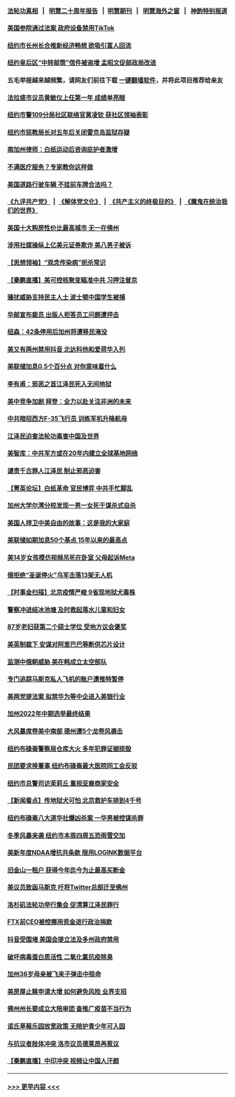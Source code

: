 #### [法轮功真相](https://github.com/gfw-breaker/truth/blob/master/README.md?t=0) &nbsp;&nbsp;|&nbsp;&nbsp; [明慧二十周年报告](https://github.com/gfw-breaker/mh-reports/blob/master/README.md?t=0) &nbsp;&nbsp;|&nbsp;&nbsp;[明慧期刊](https://github.com/gfw-breaker/mh-qikan) &nbsp;&nbsp;|&nbsp;&nbsp; [明慧海外之窗](https://github.com/gfw-breaker/mh-news/blob/master/README.md?t=0) &nbsp;&nbsp;|&nbsp;&nbsp; [神韵特别报道](https://github.com/gfw-breaker/mh-news/blob/master/shenyun.md?t=0)
#### [美国参院通过法案 政府设备禁用TikTok](../pages/nsc412/n13885050.md?t=12152101) 
#### [纽约市长州长合推新经济畅想 欲吸引富人回流](../pages/nsc412/n13885152.md?t=12152101) 
#### [纽约皇后区“中转邮筒”信件被盗增  孟昭文促邮政局改进](../pages/nsc412/n13885156.md?t=12152101) 
#### 五毛举报越来越频繁，请网友们前往下载 [一键翻墙软件](https://github.com/gfw-breaker/ssr-accounts)，并将此项目推荐给亲友
#### [法拉盛市议员黄敏仪上任第一年 成绩单亮眼](../pages/nsc412/n13885149.md?t=12152101) 
#### [纽约市警109分局社区联络官黄凌钦 获社区领袖表彰](../pages/nsc412/n13885165.md?t=12152101) 
#### [纽约市惩教局长对五年后关闭雷克岛监狱存疑](../pages/nsc412/n13885163.md?t=12152101) 
#### [南加州律师：白纸运动后咨询庇护者激增](../pages/nsc412/n13885191.md?t=12152101) 
#### [不满医疗服务？专家教你这样做](../pages/nsc412/n13885185.md?t=12152101) 
#### [美国道路行驶车辆 不挂前车牌合法吗？](../pages/nsc412/n13885155.md?t=12152101) 
#### [《九评共产党》](https://github.com/begood0513/9ping.md/blob/master/README.md) &nbsp;|&nbsp; [《解体党文化》](../../../../jtdwh.md/blob/master/README.md)  &nbsp;|&nbsp; [《共产主义的终极目的》](../../../../gczydzjmd.md/blob/master/README.md) &nbsp;|&nbsp; [《魔鬼在统治我们的世界》](../../../../mgztzwmdsj.md/blob/master/README.md) 
#### [美国十大购房性价比最高城市 无一在佛州](../pages/nsc412/n13885007.md?t=12152101) 
#### [涉用社媒操纵上亿美元证券欺诈 美八男子被诉](../pages/nsc412/n13884957.md?t=12152101) 
#### [【思想领袖】“观念传染病”扼杀常识](../pages/nsc412/n13864375.md?t=12152101) 
#### [【秦鹏直播】美可控核聚变瞄准中共 习押注普京](../pages/nsc412/n13884975.md?t=12152101) 
#### [骚扰威胁支持民主人士 波士顿中国学生被捕](../pages/nsc412/n13884868.md?t=12152101) 
#### [华邮宣布裁员 出版人拒答员工问题遭抨击](../pages/nsc412/n13884928.md?t=12152101) 
#### [纽森：42条停用后加州将遭移民淹没](../pages/nsc412/n13885027.md?t=12152101) 
#### [美又有两州禁用抖音 北达科他和爱荷华入列](../pages/nsc412/n13884988.md?t=12152101) 
#### [美联储加息0.5个百分点 对你意味着什么](../pages/nsc412/n13885004.md?t=12152101) 
#### [李有甫：邪恶之首江泽民死入无间地狱](../pages/nsc412/n13885009.md?t=12152101) 
#### [美中竞争加剧 拜登：全力以赴关注非洲的未来](../pages/nsc412/n13884888.md?t=12152101) 
#### [中共暗招西方F-35飞行员 训练军机升降航母](../pages/nsc412/n13884980.md?t=12152101) 
#### [江泽民迫害法轮功毒害中国及世界](../pages/nsc412/n13884998.md?t=12152101) 
#### [美智库：中共军方或在20年内建立全球基地网络](../pages/nsc412/n13884946.md?t=12152101) 
#### [谴责千古罪人江泽民 制止邪恶迫害](../pages/nsc412/n13884987.md?t=12152101) 
#### [【菁英论坛】白纸革命 官民博弈 中共手忙脚乱](../pages/nsc412/n13884972.md?t=12152101) 
#### [加州大学尔湾分校发现一男一女死于谋杀式自杀](../pages/nsc412/n13884961.md?t=12152101) 
#### [美国人捍卫中美自由的故事：这是我的大家庭](../pages/nsc412/n13884766.md?t=12152101) 
#### [美联储如期加息50个基点 15年以来的最高点](../pages/nsc412/n13884902.md?t=12152101) 
#### [美14岁女孩模仿视频吊死在卧室 父母起诉Meta](../pages/nsc412/n13884825.md?t=12152101) 
#### [俄拒绝“圣诞停火”乌军击落13架无人机](../pages/nsc412/n13884844.md?t=12152101) 
#### [【时事金扫描】北京疫情严峻 9省现地狱犬毒株](../pages/nsc412/n13884815.md?t=12152101) 
#### [警察冲进结冰池塘 及时救起落水儿童和妇女](../pages/nsc412/n13884443.md?t=12152101) 
#### [87岁老妇获第二个硕士学位 受地方议会褒奖](../pages/nsc412/n13884458.md?t=12152101) 
#### [美英制裁下 安谋对阿里巴巴等断供芯片设计](../pages/nsc412/n13884840.md?t=12152101) 
#### [监测中俄朝威胁 美在韩成立太空部队](../pages/nsc412/n13884813.md?t=12152101) 
#### [专门追踪马斯克私人飞机的账户遭推特暂停](../pages/nsc412/n13884261.md?t=12152101) 
#### [美两党提法案 拟禁华为等中企进入美银行业](../pages/nsc412/n13884752.md?t=12152101) 
#### [加州2022年中期选举最终结果](../pages/nsc412/n13884433.md?t=12152101) 
#### [大风暴席卷美中南部 德州遭5个龙卷风袭击](../pages/nsc412/n13884281.md?t=12152101) 
#### [纽约布碌崙警察局仓库大火 多年犯罪证据损毁](../pages/nsc412/n13884380.md?t=12152101) 
#### [民团要求换董事 纽约布碌崙最大医院同工会反驳](../pages/nsc412/n13884415.md?t=12152101) 
#### [纽约市总警司访茉莉丘 重视亚裔商家安全](../pages/nsc412/n13884407.md?t=12152101) 
#### [【新闻看点】传地狱犬可怕 北京救护车排到4千号](../pages/nsc412/n13884197.md?t=12152101) 
#### [纽约布碌崙八大道华社爆凶杀案 一华男被控谋杀罪](../pages/nsc412/n13884376.md?t=12152101) 
#### [冬季风暴来袭 纽约市本周四周五恐雨雪交加](../pages/nsc412/n13884370.md?t=12152101) 
#### [美新年度NDAA增抗共条款 限用LOGINK数据平台](../pages/nsc412/n13884395.md?t=12152101) 
#### [旧金山一租户 获得今年迄今为止最高买断金](../pages/nsc412/n13884368.md?t=12152101) 
#### [美议员致函马斯克 吁将Twitter总部迁至佛州](../pages/nsc412/n13884292.md?t=12152101) 
#### [洛杉矶法轮功举行集会 促清算江泽民罪行](../pages/nsc412/n13884299.md?t=12152101) 
#### [FTX前CEO被控挪用资金进行政治捐款](../pages/nsc412/n13884204.md?t=12152101) 
#### [抖音受围堵 美国会提立法及多州政府禁用](../pages/nsc412/n13884105.md?t=12152101) 
#### [破坏病毒蛋白质活性 二氧化氯抗疫除臭](../pages/nsc412/n13884297.md?t=12152101) 
#### [加州36岁母亲被飞来子弹击中殒命](../pages/nsc412/n13884293.md?t=12152101) 
#### [美房屋止赎申请大增 如何避免风险 业界支招](../pages/nsc412/n13884279.md?t=12152101) 
#### [佛州州长要成立大陪审团 查推广疫苗不当行为](../pages/nsc412/n13884190.md?t=12152101) 
#### [诺氏草莓乐园放宽政策 无陪护青少年可入园](../pages/nsc412/n13884260.md?t=12152101) 
#### [与抗议者肢体冲突 洛市议员德莱昂再惹议](../pages/nsc412/n13884239.md?t=12152101) 
#### [【秦鹏直播】中印冲突 视频让中国人汗颜](../pages/nsc412/n13884202.md?t=12152101) 

----
#### [ >>> 更早内容 <<< ](../indexes/nsc412-earlier.md)

